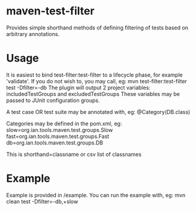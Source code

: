 # maven-test-filter
Provides simple shorthand methods of defining filtering of tests based on arbitrary annotations.

# Usage
It is easiest to bind test-filter:test-filter to a lifecycle phase, for example 'validate'.
If you do not wish to, you may call, eg: mvn test-filter:test-filter test -Dfilter=-db
The plugin will output 2 project variables: includedTestGroups and excludedTestGroups
These variables may be passed to JUnit configuration groups.

A test case OR test suite may be annotated with, eg: @Category(DB.class)

Categories may be defined in the pom.xml, eg:
  <configuration>
    <categories>
      <category>slow=org.ian.tools.maven.test.groups.Slow</category>
      <category>fast=org.ian.tools.maven.test.groups.Fast</category>
      <category>db=org.ian.tools.maven.test.groups.DB</category>
    </categories>
  </configuration>
  
This is shorthand=classname or csv list of classnames

# Example
Example is provided in /example.
You can run the example with, eg: mvn clean test -Dfilter=-db,+slow
